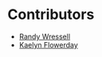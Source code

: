 # Contributors
- [Randy Wressell](https://github.com/randy5235/)
- [Kaelyn Flowerday](https://github.com/kaelynflow)